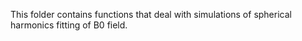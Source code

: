 This folder contains functions that deal with simulations of spherical harmonics fitting of B0 field. 
